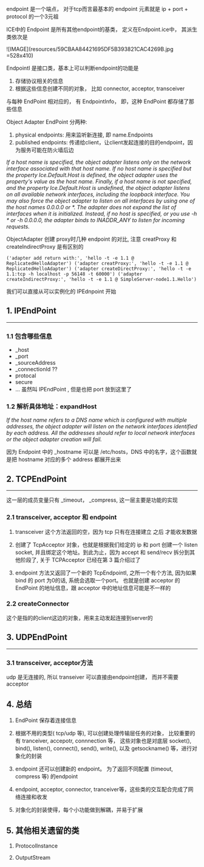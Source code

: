 endpoint 是一个端点， 对于tcp而言最基本的 endpoint 元素就是 ip + port + protocol 的一个3元祖

 
ICE中的 Endpoint 是所有其他endpoint的基类， 定义在Endpoint.ice中， 其派生类依次是

  ![IMAGE](resources/59CBAA84421695DF5B393821CAC4269B.jpg =528x410)

EndpointI 是接口类，基本上可以判断endpoint的功能是
1. 存储协议相关的信息
2. 根据这些信息创建不同的对象， 比如 connector, acceptor, transceiver

与每种 EndPoint 相对应的， 有 EndpointInfo， 即，这种 EndPoint 都存储了那些信息

Object Adapter EndPoint 分两种:
1.  physical endpoints: 用来监听新连接, 即 name.Endpoints
2.  published endpoints: 传递给client，让client发起连接的目的endpoint，因为服务可能在防火墙后边

_If a host name is specified, the object adapter listens only on the network interface associated with that host name. If no host name is specified but the property Ice.Default.Host is defined, the object adapter uses the property's value as the host name. Finally, if a host name is not specified, and the property Ice.Default.Host is undefined, the object adapter listens on all available network interfaces, including the loopback interface. You may also force the object adapter to listen on all interfaces by using one of the host names 0.0.0.0 or *. The adapter does not expand the list of interfaces when it is initialized. Instead, if no host is specified, or you use -h * or -h 0.0.0.0, the adapter binds to INADDR_ANY to listen for incoming requests._

ObjectAdapter 创建 proxy时几种 endpoint 的对比, 注意 creatProxy 和 createIndirectProxy 是有区别的

`('adapter add return with:', 'hello -t -e 1.1 @ ReplicatedHelloAdapter')
('adapter creatProxy:', 'hello -t -e 1.1 @ ReplicatedHelloAdapter')
('adapter createDirectProxy:', 'hello -t -e 1.1:tcp -h localhost -p 56148 -t 60000')
('adapter createIndirectProxy:', 'hello -t -e 1.1 @ SimpleServer-node1.1.Hello')`

我们可以直接从可以实例化的 IPEdnpoint 开始

## 1. IPEndPoint
---

### 1.1 包含哪些信息

* _host
* _port 
* _sourceAddress
* _connectionId  ??
* protocal
* secure
* ...
虽然叫 IPEndPoint , 但是也把 port 放到这里了

### 1.2 解析具体地址：expandHost

_If the host name refers to a DNS name which is configured with multiple addresses, the object adapter will listen on the network interfaces identified by each address. All the addresses should refer to local network interfaces or the object adapter creation will fail._

因为 Endpoint 中的 _hostname 可以是 /etc/hosts，DNS 中的名字，这个函数就是把 hostname 对应的多个 address 都展开出来

## 2. TCPEndPoint
---

这一层的成员变量只有 _timeout， _compress, 这一层主要是功能的实现


### 2.1 transceiver, acceptor 和 endpoint

1. transceiver 这个方法返回的空，因为 tcp 只有在连接建立 之后 才能收发数据

2. 创建了 TcpAcceptor 对象，也就是根据我们给定的 ip 和 port 创建一个 listen socket, 并且绑定这个地址。到此为止，因为 accept 和 send/recv 拆分到其他阶段了, 关于 TCPAcceptor 已经在第 3 篇介绍过了

3. endpoint 方法又返回了一个新的 TcpEndpointI, 之所一个有个方法, 因为如果 bind 的 port 为0的话, 系统会选取一个port。 也就是创建 acceptor 的 EndPoint 的地址信息，跟 acceptor 中的地址信息可能是不一样的 

### 2.2 createConnector

这个是指的的client这边的对象，用来主动发起连接到server的

## 3. UDPEndPoint
---

### 3.1 transceiver, acceptor方法
udp 是无连接的, 所以 transeiver 可以直接由endpoint创建， 而并不需要 acceptor

## 4. 总结 

1. EndPoint 保存着连接信息

2. 根据不用的类型( tcp/udp 等), 可以创建处理传输层任务的对象， 比较重要的有 tranceiver, accepotr, connnection 等， 这些对象也是对底层 socket(), bind(), listen(), connect(), send(), write(), 以及 getsockname() 等，进行对象化的封装

3. endpoint 还可以创建新的 endpoint。 为了返回不同配置 (timeout, compress 等) 的endpoint

4. endpoint, acceptor, connector, tranceiver等，这些类的交互配合完成了网络连接和收发

5. 对象化的封装使得，每个小功能做到解耦，并易于扩展

## 5. 其他相关遗留的类

1. ProtocolInstance

2. OutputStream